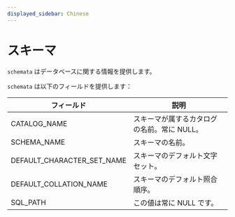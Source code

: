 ```yaml
---
displayed_sidebar: Chinese
---
```


# スキーマ

`schemata` はデータベースに関する情報を提供します。

`schemata` は以下のフィールドを提供します：

| フィールド                  | 説明                                      |
| --------------------------- | ----------------------------------------- |
| CATALOG_NAME                | スキーマが属するカタログの名前。常に NULL。 |
| SCHEMA_NAME                 | スキーマの名前。                          |
| DEFAULT_CHARACTER_SET_NAME  | スキーマのデフォルト文字セット。          |
| DEFAULT_COLLATION_NAME      | スキーマのデフォルト照合順序。            |
| SQL_PATH                    | この値は常に NULL です。                  |
